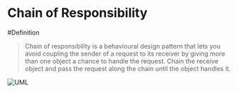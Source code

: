 # Chain of Responsibility


#Definition

> Chain of responsibility is a behavioural design pattern that lets you avoid coupling the sender of a request to its receiver by giving more than one object a chance to handle the request. Chain the receive object  and pass the request along the chain until the object handles it.

![UML](https://upload.wikimedia.org/wikipedia/commons/6/6a/W3sDesign_Chain_of_Responsibility_Design_Pattern_UML.jpg)